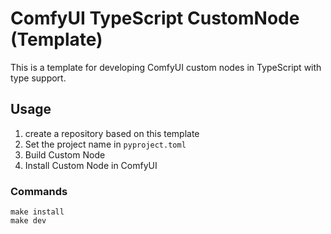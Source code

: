 # ComfyUI TypeScript CustomNode (Template)

This is a template for developing ComfyUI custom nodes in TypeScript with type support.

## Usage

1. create a repository based on this template
2. Set the project name in `pyproject.toml`
3. Build Custom Node
4. Install Custom Node in ComfyUI

### Commands

```shell
make install
make dev
```
